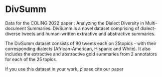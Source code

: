 # DivSumm

Data for the COLING 2022 paper : Analyzing the Dialect Diversity in Multi-document Summaries.
DivSumm is a novel dataset comprising of dialect-diverse tweets and human-written extractive and abstractive summaries.

The DivSumm dataset consists of 90 tweets each on 25topics - with their corresponding dialects (African-American, Hispanic and White).
It also includes the extractive and abstractive gold summaries from 2 annotators for each of the 25 topics.


If you use this dataset in your work, please cite our paper
